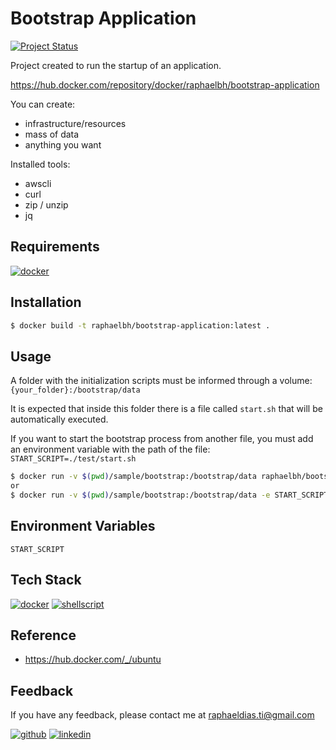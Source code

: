 # Bootstrap Application

[![Project Status](https://img.shields.io/static/v1?label=project%20status&message=complete&color=success&style=flat-square)](#)

Project created to run the startup of an application.

https://hub.docker.com/repository/docker/raphaelbh/bootstrap-application

You can create:
- infrastructure/resources
- mass of data
- anything you want

Installed tools:
- awscli
- curl
- zip / unzip
- jq

## Requirements

[![docker](https://img.shields.io/badge/Docker-2CA5E0?style=for-the-badge&logo=docker&logoColor=white)](https://www.docker.com/)
  
## Installation

```bash
$ docker build -t raphaelbh/bootstrap-application:latest .
```

## Usage

A folder with the initialization scripts must be informed through a volume:
`{your_folder}:/bootstrap/data`

It is expected that inside this folder there is a file called `start.sh` that will be automatically executed.

If you want to start the bootstrap process from another file, you must add an environment variable with the path of the file:
`START_SCRIPT=./test/start.sh`

```bash
$ docker run -v $(pwd)/sample/bootstrap:/bootstrap/data raphaelbh/bootstrap-application
or
$ docker run -v $(pwd)/sample/bootstrap:/bootstrap/data -e START_SCRIPT=./test/start.sh raphaelbh/bootstrap-application
```

## Environment Variables

`START_SCRIPT`

## Tech Stack

[![docker](https://img.shields.io/badge/Docker-2CA5E0?style=for-the-badge&logo=docker&logoColor=white)](https://www.docker.com/)
[![shellscript](https://img.shields.io/badge/Shell_Script-121011?style=for-the-badge&logo=gnu-bash&logoColor=white)](https://www.shellscript.sh/)

## Reference

- https://hub.docker.com/_/ubuntu

## Feedback

If you have any feedback, please contact me at raphaeldias.ti@gmail.com

[![github](https://img.shields.io/badge/GitHub-100000?style=for-the-badge&logo=github&logoColor=white)](https://github.com/raphaelbh)
[![linkedin](https://img.shields.io/badge/LinkedIn-0077B5?style=for-the-badge&logo=linkedin&logoColor=white)](https://www.linkedin.com/in/raphaelbh/)
